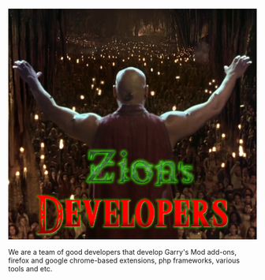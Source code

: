 ![Logo](https://raw.githubusercontent.com/ZionDevelopers/.github/main/Logo-Zion-Developers.png)

We are a team of good developers that develop Garry's Mod add-ons, firefox and google chrome-based extensions, php frameworks, various tools and etc.
